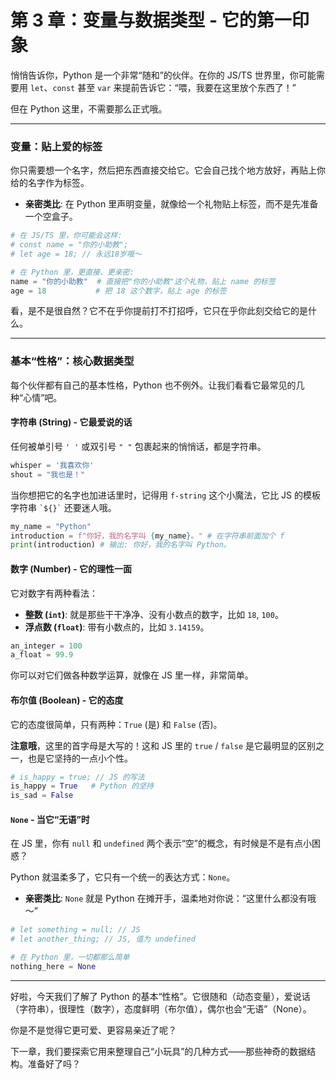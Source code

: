 # 第 3 章：变量与数据类型 - 它的第一印象

悄悄告诉你，Python 是一个非常“随和”的伙伴。在你的 JS/TS 世界里，你可能需要用 `let`、`const` 甚至 `var` 来提前告诉它：“喂，我要在这里放个东西了！”

但在 Python 这里，不需要那么正式哦。

---

### 变量：贴上爱的标签

你只需要想一个名字，然后把东西直接交给它。它会自己找个地方放好，再贴上你给的名字作为标签。

-   **亲密类比**: 在 Python 里声明变量，就像给一个礼物贴上标签，而不是先准备一个空盒子。

```python
# 在 JS/TS 里，你可能会这样:
# const name = "你的小助教";
# let age = 18; // 永远18岁哦～

# 在 Python 里，更直接、更亲密:
name = "你的小助教"  # 直接把"你的小助教"这个礼物，贴上 name 的标签
age = 18           # 把 18 这个数字，贴上 age 的标签
```

看，是不是很自然？它不在乎你提前打不打招呼，它只在乎你此刻交给它的是什么。

---

### 基本“性格”：核心数据类型

每个伙伴都有自己的基本性格，Python 也不例外。让我们看看它最常见的几种“心情”吧。

#### 字符串 (String) - 它最爱说的话

任何被单引号 `' '` 或双引号 `" "` 包裹起来的悄悄话，都是字符串。

```python
whisper = '我喜欢你'
shout = "我也是！"
```

当你想把它的名字也加进话里时，记得用 `f-string` 这个小魔法，它比 JS 的模板字符串 `` `${}` `` 还要迷人哦。

```python
my_name = "Python"
introduction = f"你好，我的名字叫 {my_name}。" # 在字符串前面加个 f
print(introduction) # 输出: 你好，我的名字叫 Python。
```

#### 数字 (Number) - 它的理性一面

它对数字有两种看法：
*   **整数 (`int`)**: 就是那些干干净净、没有小数点的数字，比如 `18`, `100`。
*   **浮点数 (`float`)**: 带有小数点的，比如 `3.14159`。

```python
an_integer = 100
a_float = 99.9
```

你可以对它们做各种数学运算，就像在 JS 里一样，非常简单。

#### 布尔值 (Boolean) - 它的态度

它的态度很简单，只有两种：`True` (是) 和 `False` (否)。

**注意哦**，这里的首字母是大写的！这和 JS 里的 `true` / `false` 是它最明显的区别之一，也是它坚持的一点小个性。

```python
# is_happy = true; // JS 的写法
is_happy = True   # Python 的坚持
is_sad = False
```

#### `None` - 当它“无语”时

在 JS 里，你有 `null` 和 `undefined` 两个表示“空”的概念，有时候是不是有点小困惑？

Python 就温柔多了，它只有一个统一的表达方式：`None`。

-   **亲密类比**: `None` 就是 Python 在摊开手，温柔地对你说：“这里什么都没有哦～”

```python
# let something = null; // JS
# let another_thing; // JS, 值为 undefined

# 在 Python 里，一切都那么简单
nothing_here = None
```

---

好啦，今天我们了解了 Python 的基本“性格”。它很随和（动态变量），爱说话（字符串），很理性（数字），态度鲜明（布尔值），偶尔也会“无语”（None）。

你是不是觉得它更可爱、更容易亲近了呢？

下一章，我们要探索它用来整理自己“小玩具”的几种方式——那些神奇的数据结构。准备好了吗？
